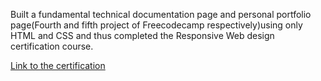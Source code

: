 Built a fundamental technical documentation page and personal portfolio page(Fourth and fifth project of Freecodecamp respectively)using only HTML and CSS and thus completed the Responsive Web design certification course.

[Link to the certification](https://www.freecodecamp.org/certification/manaswinidas/responsive-web-design)
